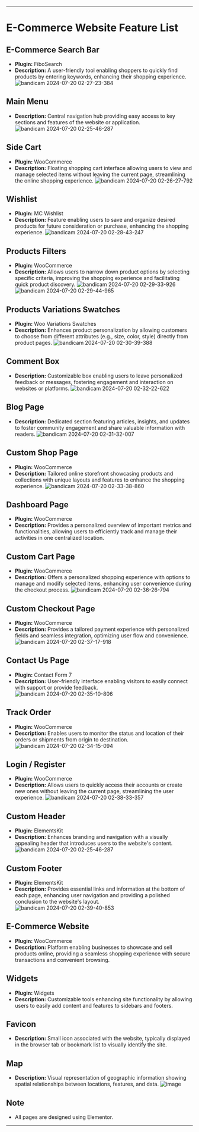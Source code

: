 

---

# E-Commerce Website Feature List

## E-Commerce Search Bar
- **Plugin:** FiboSearch
- **Description:** A user-friendly tool enabling shoppers to quickly find products by entering keywords, enhancing their shopping experience.
  ![bandicam 2024-07-20 02-27-23-384](https://github.com/user-attachments/assets/180d0282-cbb7-41e6-b136-28f41adf048d)


## Main Menu
- **Description:** Central navigation hub providing easy access to key sections and features of the website or application.
  ![bandicam 2024-07-20 02-25-46-287](https://github.com/user-attachments/assets/63bbd23a-77ae-40b5-b0c1-938390580840)


## Side Cart
- **Plugin:** WooCommerce
- **Description:** Floating shopping cart interface allowing users to view and manage selected items without leaving the current page, streamlining the online shopping experience.
  ![bandicam 2024-07-20 02-26-27-792](https://github.com/user-attachments/assets/31c8b69b-b37c-4fab-8ef5-bc0f3753e4e4)


## Wishlist
- **Plugin:** MC Wishlist
- **Description:** Feature enabling users to save and organize desired products for future consideration or purchase, enhancing the shopping experience.
  ![bandicam 2024-07-20 02-28-43-247](https://github.com/user-attachments/assets/46640bb9-9017-4346-94df-93386796917b)


## Products Filters
- **Plugin:** WooCommerce
- **Description:** Allows users to narrow down product options by selecting specific criteria, improving the shopping experience and facilitating quick product discovery.
  ![bandicam 2024-07-20 02-29-33-926](https://github.com/user-attachments/assets/cce3c791-676e-400e-8375-69a4fcd82b2c)
  ![bandicam 2024-07-20 02-29-44-965](https://github.com/user-attachments/assets/20025b3b-dcb7-4131-9c59-938f8e9d7dce)



## Products Variations Swatches
- **Plugin:** Woo Variations Swatches
- **Description:** Enhances product personalization by allowing customers to choose from different attributes (e.g., size, color, style) directly from product pages.
  ![bandicam 2024-07-20 02-30-39-388](https://github.com/user-attachments/assets/10464cb6-c44a-45f4-8897-910472b52046)


## Comment Box
- **Description:** Customizable box enabling users to leave personalized feedback or messages, fostering engagement and interaction on websites or platforms.
  ![bandicam 2024-07-20 02-32-22-622](https://github.com/user-attachments/assets/62929e30-67f9-4905-8bad-7a260273dd05)


## Blog Page
- **Description:** Dedicated section featuring articles, insights, and updates to foster community engagement and share valuable information with readers.
  ![bandicam 2024-07-20 02-31-32-007](https://github.com/user-attachments/assets/6f649edf-dee7-420b-b183-3d8cab0f8ef3)


## Custom Shop Page
- **Plugin:** WooCommerce
- **Description:** Tailored online storefront showcasing products and collections with unique layouts and features to enhance the shopping experience.
  ![bandicam 2024-07-20 02-33-38-860](https://github.com/user-attachments/assets/52e38b00-ab87-4c6e-b7fa-b6dfa2ccf7de)


## Dashboard Page
- **Plugin:** WooCommerce
- **Description:** Provides a personalized overview of important metrics and functionalities, allowing users to efficiently track and manage their activities in one centralized location.

## Custom Cart Page
- **Plugin:** WooCommerce
- **Description:** Offers a personalized shopping experience with options to manage and modify selected items, enhancing user convenience during the checkout process.
  ![bandicam 2024-07-20 02-36-26-794](https://github.com/user-attachments/assets/05109d4b-525f-4565-9981-c27aa44fcdc2)


## Custom Checkout Page
- **Plugin:** WooCommerce
- **Description:** Provides a tailored payment experience with personalized fields and seamless integration, optimizing user flow and convenience.
  ![bandicam 2024-07-20 02-37-17-918](https://github.com/user-attachments/assets/fe4574fe-8bcb-4c97-be50-a8fe8eb692cf)


## Contact Us Page
- **Plugin:** Contact Form 7
- **Description:** User-friendly interface enabling visitors to easily connect with support or provide feedback.
  ![bandicam 2024-07-20 02-35-10-806](https://github.com/user-attachments/assets/c2fee930-0c84-44db-9ba6-7d80e138eda7)


## Track Order
- **Plugin:** WooCommerce
- **Description:** Enables users to monitor the status and location of their orders or shipments from origin to destination.
  ![bandicam 2024-07-20 02-34-15-094](https://github.com/user-attachments/assets/21fca85d-6374-41bc-823e-c5507340663d)


## Login / Register
- **Plugin:** WooCommerce
- **Description:** Allows users to quickly access their accounts or create new ones without leaving the current page, streamlining the user experience.
  ![bandicam 2024-07-20 02-38-33-357](https://github.com/user-attachments/assets/e9780067-6863-4e38-bcb5-d4cb2c262c7c)


## Custom Header
- **Plugin:** ElementsKit
- **Description:** Enhances branding and navigation with a visually appealing header that introduces users to the website's content.
  ![bandicam 2024-07-20 02-25-46-287](https://github.com/user-attachments/assets/04d88d84-d891-464d-a07f-53a72ed2f7a0)


## Custom Footer
- **Plugin:** ElementsKit
- **Description:** Provides essential links and information at the bottom of each page, enhancing user navigation and providing a polished conclusion to the website's layout.
  ![bandicam 2024-07-20 02-39-40-853](https://github.com/user-attachments/assets/d7f8778a-5064-495e-96f0-b9a2c98e73d0)


## E-Commerce Website
- **Plugin:** WooCommerce
- **Description:** Platform enabling businesses to showcase and sell products online, providing a seamless shopping experience with secure transactions and convenient browsing.

## Widgets
- **Plugin:** Widgets
- **Description:** Customizable tools enhancing site functionality by allowing users to easily add content and features to sidebars and footers.

## Favicon
- **Description:** Small icon associated with the website, typically displayed in the browser tab or bookmark list to visually identify the site.

## Map
- **Description:** Visual representation of geographic information showing spatial relationships between locations, features, and data.
  ![image](https://github.com/user-attachments/assets/78bbf2e4-5846-4303-8cbe-7971ea31ab75)


## Note
- All pages are designed using Elementor.

---


